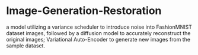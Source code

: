 # Image-Generation-Restoration
a model utilizing a variance scheduler to introduce noise into FashionMNIST dataset images, followed by a diffusion model to accurately reconstruct the original images; Variational Auto-Encoder to generate new images from the sample dataset.
